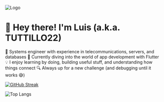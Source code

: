 
![Logo](https://dev-to-uploads.s3.amazonaws.com/uploads/articles/th5xamgrr6se0x5ro4g6.png)


# 👋 Hey there! I'm Luis (a.k.a. TUTTILLO22)


🧠 Systems engineer with experience in telecommunications, servers, and databases
🚀 Currently diving into the world of app development with Flutter
💡 I enjoy learning by doing, building useful stuff, and understanding how things connect
🔍 Always up for a new challenge (and debugging until it works 😅)

[![GitHub Streak](https://streak-stats.demolab.com?user=TUTTILLO22&theme=tokyonight-duo)](https://git.io/streak-stats)

![Top Langs](https://github-readme-stats.vercel.app/api/top-langs/?username=TUTTILLO22&layout=compact)



